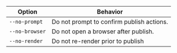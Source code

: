 | Option       | Behavior                                  |
| ------------ | ----------------------------------------- |
| `--no-prompt`  | Do not prompt to confirm publish actions. |
| `--no-browser` | Do not open a browser after publish.      |
| `--no-render`  | Do not re-render prior to publish         |
